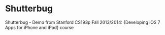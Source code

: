 Shutterbug
==========

Shutterbug - Demo from Stanford CS193p Fall 2013/2014: {Developing iOS 7 Apps for iPhone and iPad} course
